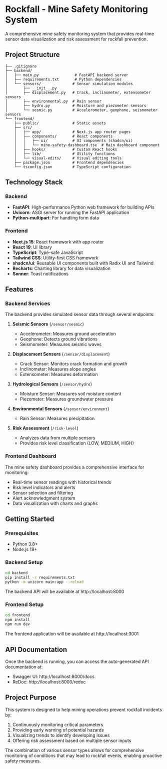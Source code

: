 # Rockfall - Mine Safety Monitoring System

A comprehensive mine safety monitoring system that provides real-time sensor data visualization and risk assessment for rockfall prevention.

## Project Structure

```
├── .gitignore
├── backend/
│   ├── main.py                # FastAPI backend server
│   ├── requirements.txt       # Python dependencies
│   └── sensors/              # Sensor simulation modules
│       ├── __init__.py
│       ├── displacement.py   # Crack, inclinometer, extensometer sensors
│       ├── environmental.py  # Rain sensor
│       ├── hydro.py          # Moisture and piezometer sensors
│       └── sesmic.py         # Accelerometer, geophone, seismometer sensors
└── frontend/
    ├── public/               # Static assets
    ├── src/
    │   ├── app/              # Next.js app router pages
    │   ├── components/       # React components
    │   │   ├── ui/           # UI components (shadcn/ui)
    │   │   └── mine-safety-dashboard.tsx  # Main dashboard component
    │   ├── hooks/            # Custom React hooks
    │   ├── lib/              # Utility functions
    │   └── visual-edits/     # Visual editing tools
    ├── package.json          # Frontend dependencies
    └── tsconfig.json         # TypeScript configuration
```

## Technology Stack

### Backend
- **FastAPI**: High-performance Python web framework for building APIs
- **Uvicorn**: ASGI server for running the FastAPI application
- **Python-multipart**: For handling form data

### Frontend
- **Next.js 15**: React framework with app router
- **React 19**: UI library
- **TypeScript**: Type-safe JavaScript
- **Tailwind CSS**: Utility-first CSS framework
- **shadcn/ui**: Reusable UI components built with Radix UI and Tailwind
- **Recharts**: Charting library for data visualization
- **Sonner**: Toast notifications

## Features

### Backend Services

The backend provides simulated sensor data through several endpoints:

1. **Seismic Sensors** (`/sensor/sesmic`)
   - Accelerometer: Measures ground acceleration
   - Geophone: Detects ground vibrations
   - Seismometer: Measures seismic waves

2. **Displacement Sensors** (`/sensor/displacement`)
   - Crack Sensor: Monitors crack formation and growth
   - Inclinometer: Measures slope angles
   - Extensometer: Measures deformation

3. **Hydrological Sensors** (`/sensor/hydro`)
   - Moisture Sensor: Measures soil moisture content
   - Piezometer: Measures groundwater pressure

4. **Environmental Sensors** (`/sensor/environment`)
   - Rain Sensor: Measures precipitation

5. **Risk Assessment** (`/risk-level`)
   - Analyzes data from multiple sensors
   - Provides risk level classification (LOW, MEDIUM, HIGH)

### Frontend Dashboard

The mine safety dashboard provides a comprehensive interface for monitoring:

- Real-time sensor readings with historical trends
- Risk level indicators and alerts
- Sensor selection and filtering
- Alert acknowledgment system
- Data visualization with charts and graphs

## Getting Started

### Prerequisites
- Python 3.8+
- Node.js 18+

### Backend Setup

```bash
cd backend
pip install -r requirements.txt
python -m uvicorn main:app --reload
```

The backend API will be available at http://localhost:8000

### Frontend Setup

```bash
cd frontend
npm install
npm run dev
```

The frontend application will be available at http://localhost:3001

## API Documentation

Once the backend is running, you can access the auto-generated API documentation at:
- Swagger UI: http://localhost:8000/docs
- ReDoc: http://localhost:8000/redoc

## Project Purpose

This system is designed to help mining operations prevent rockfall incidents by:

1. Continuously monitoring critical parameters
2. Providing early warning of potential hazards
3. Visualizing trends to identify developing issues
4. Offering risk assessment based on multiple sensor inputs

The combination of various sensor types allows for comprehensive monitoring of conditions that may lead to rockfall events, enabling proactive safety measures.